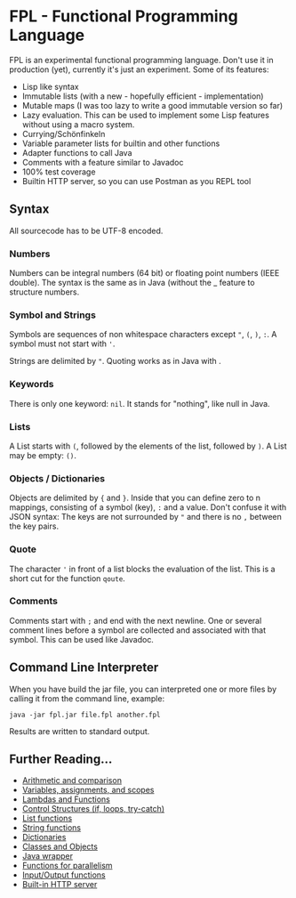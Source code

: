 # FPL - Functional Programming Language

FPL is an experimental functional programming language. Don't use it in production (yet), currently it's just an experiment.
Some of its features:
* Lisp like syntax
* Immutable lists (with a new - hopefully efficient - implementation)
* Mutable maps (I was too lazy to write a good immutable version so far)
* Lazy evaluation. This can be used to implement some Lisp features without using a macro system.
* Currying/Schönfinkeln
* Variable parameter lists for builtin and other functions
* Adapter functions to call Java
* Comments with a feature similar to Javadoc
* 100% test coverage 
* Builtin HTTP server, so you can use Postman as you REPL tool

## Syntax

All sourcecode has to be UTF-8 encoded. 

### Numbers

Numbers can be integral numbers (64 bit) or floating point numbers (IEEE double). 
The syntax is the same as in Java (without the _ feature to structure numbers.

### Symbol and Strings

Symbols are sequences of non whitespace characters except `"`, `(`, `)`, `:`. A symbol must not start with `'`.

Strings are delimited by `"`. Quoting works as in Java with \.

### Keywords

There is only one keyword: `nil`. It stands for "nothing", like null in Java.

### Lists

A List starts with `(`, followed by the elements of the list, followed by `)`. A List may be empty: `()`.

### Objects / Dictionaries

Objects are delimited by `{` and `}`. Inside that you can define zero to n mappings, consisting of a  symbol (key), `:` and a value.
Don't confuse it with JSON syntax: The keys are not surrounded by `"` and there is no `,` between the key pairs.

### Quote

The character `'` in front of a list blocks the evaluation of the list. This is a short cut for the function `qoute`.

### Comments

Comments start with `;` and end with the next newline. One or several comment lines before a symbol are collected and associated
with that symbol. This can be used like Javadoc.

## Command Line Interpreter

When you have build the jar file, you can interpreted one or more files by calling it from the command line, example:
```
java -jar fpl.jar file.fpl another.fpl
```
Results are written to standard output.

## Further Reading...

* [Arithmetic and comparison](doc/arithmetic-comparison.md)
* [Variables, assignments, and scopes](doc/variables-assignments-scopes.md)
* [Lambdas and Functions](doc/lambdas-and-funcions.md)
* [Control Structures (if, loops, try-catch)](doc/control-structures.md)
* [List functions](doc/lists.md)
* [String functions](doc/strings.md)
* [Dictionaries](doc/dictionaries.md)
* [Classes and Objects](doc/classes-and-objects.md)
* [Java wrapper](doc/java.md)
* [Functions for parallelism](doc/parallel.md)
* [Input/Output functions](doc/io.md)
* [Built-in HTTP server](doc/http-server.md)
